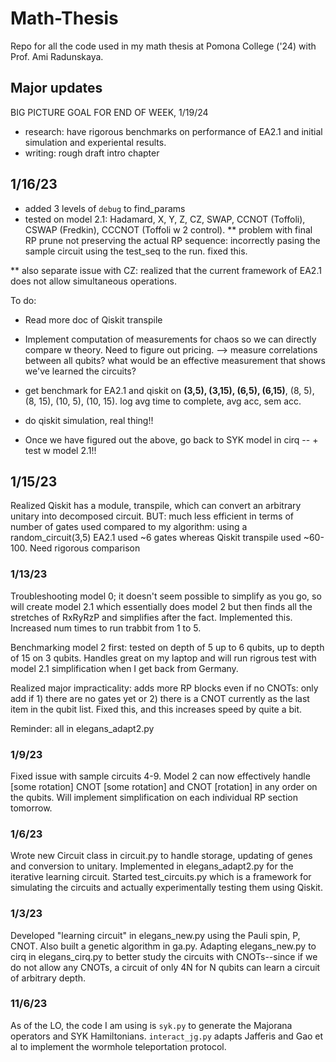 # Math-Thesis
Repo for all the code used in my math thesis at Pomona College ('24) with Prof. Ami Radunskaya.

## Major updates

BIG PICTURE GOAL FOR END OF WEEK, 1/19/24 
* research: have rigorous benchmarks on performance of EA2.1 and initial simulation and experiental results.
* writing: rough draft intro chapter

## 1/16/23
* added 3 levels of ```debug``` to find_params
* tested on model 2.1: Hadamard, X, Y, Z, CZ, SWAP, CCNOT (Toffoli), CSWAP (Fredkin), CCCNOT (Toffoli w 2 control). 
** problem with final RP prune not preserving the actual RP sequence: incorrectly pasing the sample circuit using the test_seq to the run. fixed this.

 ** also separate issue with CZ: realized that the current framework of EA2.1 does not allow simultaneous operations.

To do:
* Read more doc of Qiskit transpile

* Implement computation of measurements for chaos so we can directly compare w theory. Need to figure out pricing. --> measure correlations between all qubits? what would be an effective measurement that shows we've learned the circuits?

* get benchmark for EA2.1 and qiskit on **(3,5), (3,15), (6,5), (6,15)**, (8, 5), (8, 15), (10, 5), (10, 15). log avg time to complete, avg acc, sem acc. 

* do qiskit simulation, real thing!!

* Once we have figured out the above, go back to SYK model in cirq -- + test w model 2.1!!

## 1/15/23
Realized Qiskit has a module, transpile, which can convert an arbitrary unitary into decomposed circuit. BUT: much less efficient in terms of number of gates used compared to my algorithm: using a random_circuit(3,5) EA2.1 used ~6 gates whereas Qiskit transpile used ~60-100. Need rigorous comparison


### 1/13/23
Troubleshooting model 0; it doesn't seem possible to simplify as you go, so will create model 2.1 which essentially does model 2 but then finds all the stretches of RxRyRzP and simplifies after the fact. Implemented this. Increased num times to run trabbit from 1 to 5.

Benchmarking model 2 first: tested on depth of 5 up to 6 qubits, up to depth of 15 on 3 qubits. Handles great on my laptop and will run rigrous test with model 2.1 simplification when I get back from Germany. 

Realized major impracticality: adds more RP blocks even if no CNOTs: only add if 1) there are no gates yet or 2) there is a CNOT currently as the last item in the qubit list. Fixed this, and this increases speed by quite a bit.

Reminder: all in elegans_adapt2.py

### 1/9/23
Fixed issue with sample circuits 4-9. Model 2 can now effectively handle [some rotation] CNOT [some rotation] and CNOT [rotation] in any order on the qubits. Will implement simplification on each individual RP section tomorrow.
 

### 1/6/23
Wrote new Circuit class in circuit.py to handle storage, updating of genes and conversion to unitary. Implemented in elegans_adapt2.py for the iterative learning circuit. Started test_circuits.py which is a framework for simulating the circuits and actually experimentally testing them using Qiskit.

### 1/3/23
Developed "learning circuit" in elegans_new.py using the Pauli spin, P, CNOT. Also built a genetic algorithm in ga.py. Adapting elegans_new.py to cirq in elegans_cirq.py to better study the circuits with CNOTs--since if we do not allow any CNOTs, a circuit of only 4N for N qubits can learn a circuit of arbitrary depth.


### 11/6/23
As of the LO, the code I am using is ```syk.py``` to generate the Majorana operators and SYK Hamiltonians. ```interact_jg.py``` adapts Jafferis and Gao et al to implement the wormhole teleportation protocol. 
